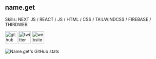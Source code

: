 ## name.get

Skills: NEXT JS / REACT / JS / HTML / CSS / TAILWINDCSS / FIREBASE / THIRDWEB



[<img src='https://cdn.jsdelivr.net/npm/simple-icons@3.0.1/icons/github.svg' alt='github' height='40'>](https://github.com/https://github.com/namedotget)  [<img src='https://cdn.jsdelivr.net/npm/simple-icons@3.0.1/icons/twitter.svg' alt='twitter' height='40'>](https://twitter.com/https://twitter.com/namedotget)  [<img src='https://cdn.jsdelivr.net/npm/simple-icons@3.0.1/icons/icloud.svg' alt='website' height='40'>](https://namedotget.com)  



![Name.get's GitHub stats](https://github-readme-stats.vercel.app/api?username=namedotget&show_icons=true&theme=merko)